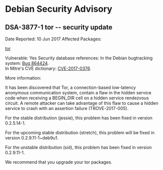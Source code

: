 
Debian Security Advisory
========================


DSA-3877-1 tor -- security update
---------------------------------



Date Reported:
10 Jun 2017
Affected Packages:

[tor](https://packages.debian.org/src:tor)

Vulnerable:
Yes
Security database references:
In the Debian bugtracking system: [Bug 864424](https://bugs.debian.org/cgi-bin/bugreport.cgi?bug=864424).  
In Mitre's CVE dictionary: [CVE-2017-0376](https://security-tracker.debian.org/tracker/CVE-2017-0376).  

More information:

It has been discovered that Tor, a connection-based low-latency
anonymous communication system, contain a flaw in the hidden service
code when receiving a BEGIN\_DIR cell on a hidden service rendezvous
circuit. A remote attacker can take advantage of this flaw to cause a
hidden service to crash with an assertion failure (TROVE-2017-005).


For the stable distribution (jessie), this problem has been fixed in
version 0.2.5.14-1.


For the upcoming stable distribution (stretch), this problem will be
fixed in version 0.2.9.11-1~deb9u1.


For the unstable distribution (sid), this problem has been fixed in
version 0.2.9.11-1.


We recommend that you upgrade your tor packages.





